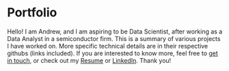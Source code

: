 # Portfolio

Hello! I am Andrew, and I am aspiring to be Data Scientist, after working as a Data Analyst in a semiconductor firm. This is a summary of various projects I have worked on. More specific technical details are in their respective githubs (links included). If you are interested to know more, feel free to [get in touch](mailto:chiayj95@hotmail.com), or check out my [Resume](../blob/master/Resume_Chia%20Yih%20Jeng.pdf) or [LinkedIn](https://www.linkedin.com/in/andrewchiayj/). Thank you! 


